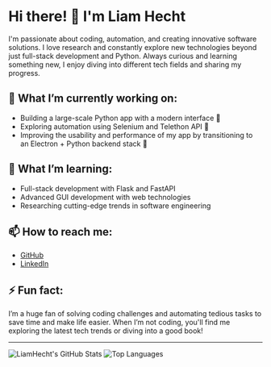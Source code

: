 # Hi there! 👋 I'm Liam Hecht

I'm passionate about coding, automation, and creating innovative software solutions. I love research and constantly explore new technologies beyond just full-stack development and Python. Always curious and learning something new, I enjoy diving into different tech fields and sharing my progress.

## 🔭 What I’m currently working on:
- Building a large-scale Python app with a modern interface 🚀
- Exploring automation using Selenium and Telethon API 🤖
- Improving the usability and performance of my app by transitioning to an Electron + Python backend stack 🎨

## 🌱 What I’m learning:
- Full-stack development with Flask and FastAPI
- Advanced GUI development with web technologies
- Researching cutting-edge trends in software engineering

## 📫 How to reach me:
- [GitHub](https://github.com/LiamHecht)
- [LinkedIn](https://www.linkedin.com/in/liam-hecht-702870231/)

## ⚡ Fun fact:
I’m a huge fan of solving coding challenges and automating tedious tasks to save time and make life easier. When I’m not coding, you'll find me exploring the latest tech trends or diving into a good book!

---

![LiamHecht's GitHub Stats](https://github-readme-stats.vercel.app/api?username=LiamHecht&show_icons=true&theme=radical)
![Top Languages](https://github-readme-stats.vercel.app/api/top-langs/?username=LiamHecht&layout=compact&theme=radical)
